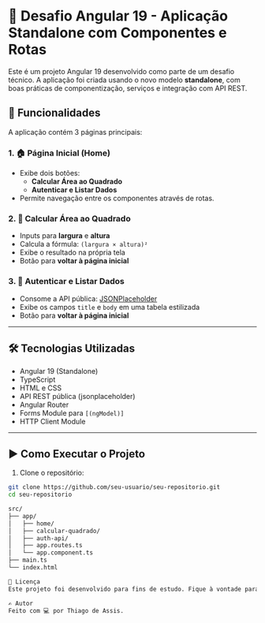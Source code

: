 # 🚀 Desafio Angular 19 - Aplicação Standalone com Componentes e Rotas

Este é um projeto Angular 19 desenvolvido como parte de um desafio técnico. A aplicação foi criada usando o novo modelo **standalone**, com boas práticas de componentização, serviços e integração com API REST.

## 🧩 Funcionalidades

A aplicação contém 3 páginas principais:

### 1. 🏠 Página Inicial (Home)
- Exibe dois botões:
  - **Calcular Área ao Quadrado**
  - **Autenticar e Listar Dados**
- Permite navegação entre os componentes através de rotas.

### 2. 📐 Calcular Área ao Quadrado
- Inputs para **largura** e **altura**
- Calcula a fórmula: `(largura × altura)²`
- Exibe o resultado na própria tela
- Botão para **voltar à página inicial**

### 3. 🔐 Autenticar e Listar Dados
- Consome a API pública: [JSONPlaceholder](https://jsonplaceholder.typicode.com/posts)
- Exibe os campos `title` e `body` em uma tabela estilizada
- Botão para **voltar à página inicial**

---

## 🛠️ Tecnologias Utilizadas

- Angular 19 (Standalone)
- TypeScript
- HTML e CSS
- API REST pública (jsonplaceholder)
- Angular Router
- Forms Module para `[(ngModel)]`
- HTTP Client Module

---

## ▶️ Como Executar o Projeto

1. Clone o repositório:

```bash
git clone https://github.com/seu-usuario/seu-repositorio.git
cd seu-repositorio

src/
├── app/
│   ├── home/
│   ├── calcular-quadrado/
│   ├── auth-api/
│   ├── app.routes.ts
│   └── app.component.ts
├── main.ts
└── index.html

📄 Licença
Este projeto foi desenvolvido para fins de estudo. Fique à vontade para usar como referência.

✍️ Autor
Feito com 💻 por Thiago de Assis.
